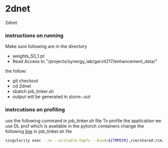 # 2dnet
2dnet

### instructions on running
Make sure following are in the directory
- weights_50_1.pt
- Read Access to "/projects/synergy_lab/garvit217/enhancement_data/" 

the follow: 
- git checkout
- cd 2dnet
- sbatch job_tinker.sh
- output will be generated in slurm-<jobid>.out
### instrcutions on profiling 


use the following command in job_tinker.sh file 
To profile the application we use DL prof which is available in the pytorch containers change the following [line](https://github.com/ayushchatur/2dnet/blob/7b9f3989dfa16faed1f7ef7f5f417abdee4866f9/sparse_ddnet.py#L737) in  job_tinker.sh file

``` sh 
singularity exec --nv --writable-tmpfs --bind=${TMPDIR},/cm/shared:/cm/shared,/projects:/projects $imagefile dlprof --mode=pytorch --nsys_opts="-t osrt,cuda,nvtx,cudnn" -f true --reports=summary,detail,iteration,kernel,tensor --delay 60 --duration 60 python sparse_ddnet.py -n 1 -g 1 --batch $batch_size --epochs $epochs --retrain $retrain

``` 
